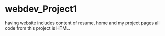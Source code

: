 # webdev_Project1

having website includes content of resume, home and my project pages
all code from this project is HTML.
